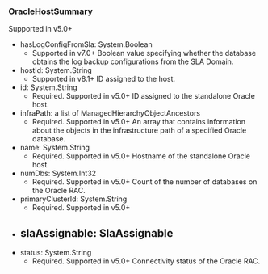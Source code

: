 ### OracleHostSummary
Supported in v5.0+

- hasLogConfigFromSla: System.Boolean
  - Supported in v7.0+
  Boolean value specifying whether the database obtains the log backup configurations from the SLA Domain.
- hostId: System.String
  - Supported in v8.1+
  ID assigned to the host.
- id: System.String
  - Required. Supported in v5.0+
  ID assigned to the standalone Oracle host.
- infraPath: a list of ManagedHierarchyObjectAncestors
  - Required. Supported in v5.0+
  An array that contains information about the objects in the infrastructure path of a specified Oracle database.
- name: System.String
  - Required. Supported in v5.0+
  Hostname of the standalone Oracle host.
- numDbs: System.Int32
  - Required. Supported in v5.0+
  Count of the number of databases on the Oracle RAC.
- primaryClusterId: System.String
  - Required. Supported in v5.0+
- slaAssignable: SlaAssignable
  - 
- status: System.String
  - Required. Supported in v5.0+
  Connectivity status of the Oracle RAC.
